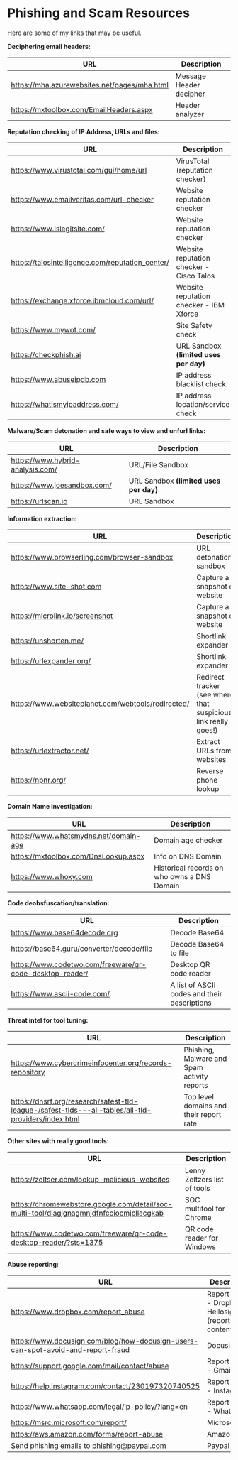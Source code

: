 # Phishing and Scam Resources

Here are some of my links that may be useful.

**Deciphering email headers:**
 
| URL         | Description     |
|--------------|-----------|
| https://mha.azurewebsites.net/pages/mha.html      | Message Header decipher  |
| https://mxtoolbox.com/EmailHeaders.aspx | Header analyzer |  

**Reputation checking of IP Address, URLs and files:**

| URL         | Description     |
|--------------|-----------|
| https://www.virustotal.com/gui/home/url | VirusTotal (reputation checker) |
| https://www.emailveritas.com/url-checker | Website reputation checker |
| https://www.islegitsite.com/ | Website reputation checker | 
| https://talosintelligence.com/reputation_center/ | Website reputation checker - Cisco Talos |
| https://exchange.xforce.ibmcloud.com/url/ | Website reputation checker - IBM Xforce |
| https://www.mywot.com/ | Site Safety check |
| https://checkphish.ai | URL Sandbox **(limited uses per day)** |
| https://www.abuseipdb.com | IP address blacklist check |
| https://whatismyipaddress.com/ | IP address location/service check |

**Malware/Scam detonation and safe ways to view and unfurl links:**

| URL         | Description     |
|--------------|-----------|
| https://www.hybrid-analysis.com/ | URL/File Sandbox |
| https://www.joesandbox.com/ | URL Sandbox **(limited uses per day)** |
| https://urlscan.io | URL Sandbox |

**Information extraction:**  

| URL         | Description     |
|--------------|-----------|
| https://www.browserling.com/browser-sandbox | URL detonation sandbox  |
| https://www.site-shot.com | Capture a snapshot of website |
| https://microlink.io/screenshot | Capture a snapshot of website |
| https://unshorten.me/ | Shortlink expander |
| https://urlexpander.org/ | Shortlink expander |
| https://www.websiteplanet.com/webtools/redirected/ | Redirect tracker (see where that suspicious link really goes!) |
| https://urlextractor.net/ | Extract URLs from websites |
| https://npnr.org/ | Reverse phone lookup |

**Domain Name investigation:**

| URL         | Description     |
|--------------|-----------|
| https://www.whatsmydns.net/domain-age | Domain age checker |
| https://mxtoolbox.com/DnsLookup.aspx | Info on DNS Domain |
| https://www.whoxy.com |  Historical records on who owns a DNS Domain  |

**Code deobsfuscation/translation:**

| URL         | Description     |
|--------------|-----------|
| https://www.base64decode.org | Decode Base64 |
| https://base64.guru/converter/decode/file | Decode Base64 to file |
| https://www.codetwo.com/freeware/qr-code-desktop-reader/ | Desktop QR code reader |
| https://www.ascii-code.com/ | A list of ASCII codes and their descriptions |

**Threat intel for tool tuning:**

| URL         | Description     |
|--------------|-----------|
| https://www.cybercrimeinfocenter.org/records-repository | Phishing, Malware and Spam activity reports |
| https://dnsrf.org/research/safest-tld-league-/safest-tlds---all-tables/all-tld-providers/index.html | Top level domains and their report rate |


**Other sites with really good tools:**

| URL         | Description     |
|--------------|-----------|
| https://zeltser.com/lookup-malicious-websites | Lenny Zeltzers list of tools | 
| https://chromewebstore.google.com/detail/soc-multi-tool/diagjgnagmnjdfnfcciocmjcllacgkab | SOC multitool for Chrome |
| https://www.codetwo.com/freeware/qr-code-desktop-reader/?sts=1375 | QR code reader for Windows |

**Abuse reporting:**

| URL         | Description     |
|--------------|-----------|
| https://www.dropbox.com/report_abuse | Report abuse - Dropbox / Hellosign (report content) |
| https://www.docusign.com/blog/how-docusign-users-can-spot-avoid-and-report-fraud | Docusign | 
| https://support.google.com/mail/contact/abuse | Report abuse - Gmail |
| https://help.instagram.com/contact/230197320740525 | Report abuse - Instagram | 
| https://www.whatsapp.com/legal/ip-policy/?lang=en  | Report abuse - Whatsapp | 
| https://msrc.microsoft.com/report/ | Microsoft |
| https://aws.amazon.com/forms/report-abuse | Amazon/AWS |
| Send phishing emails to phishing@paypal.com | Paypal |



